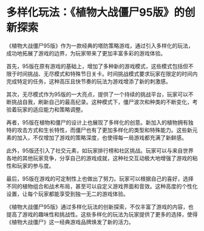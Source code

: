 # 多样化玩法：《植物大战僵尸95版》的创新探索

《植物大战僵尸95版》作为一款经典的塔防策略游戏，通过引入多样化的玩法，成功地拓展了游戏的边界，为玩家带来了更加丰富多彩的游戏体验。

首先，95版在原有游戏的基础上，增加了多种新的游戏模式，这些模式包括但不限于时间挑战、无尽模式和特殊节日关卡。时间挑战模式要求玩家在限定的时间内完成特定的任务，这种高压且快节奏的玩法为游戏增添了新的刺激感。

其次，无尽模式作为95版的一大亮点，提供了一个持续的挑战平台，玩家可以不断挑战自我，刷新自己的最高纪录。这种模式下，僵尸波次和种类的不断变化，考验着玩家的适应能力和策略调整。

再者，95版在植物和僵尸的设计上也展现了多样化的创意。新加入的植物拥有独特的攻击方式和生长特性，而僵尸也有了更加多样化的类型和特殊能力。这些新元素的加入，不仅增加了游戏的策略深度，也使得每一局游戏都充满了新鲜感。

此外，95版还引入了社交元素，如玩家排行榜和社区挑战。玩家可以与来自世界各地的其他玩家竞争，分享自己的游戏成就，这种社交互动极大地增强了游戏的粘性和玩家的参与度。

最后，95版在游戏的可定制性上也做出了努力。玩家可以根据自己的喜好，选择不同的植物组合和战术布局，甚至可以自定义游戏界面和音效。这种高度的个性化设置，让每个玩家都能享受到独一无二的游戏体验。

《植物大战僵尸95版》通过多样化玩法的创新探索，不仅丰富了游戏的内容，也提高了游戏的趣味性和挑战性。这些多样化的玩法为玩家提供了更多的选择，使得《植物大战僵尸》这一经典游戏品牌焕发了新的活力。